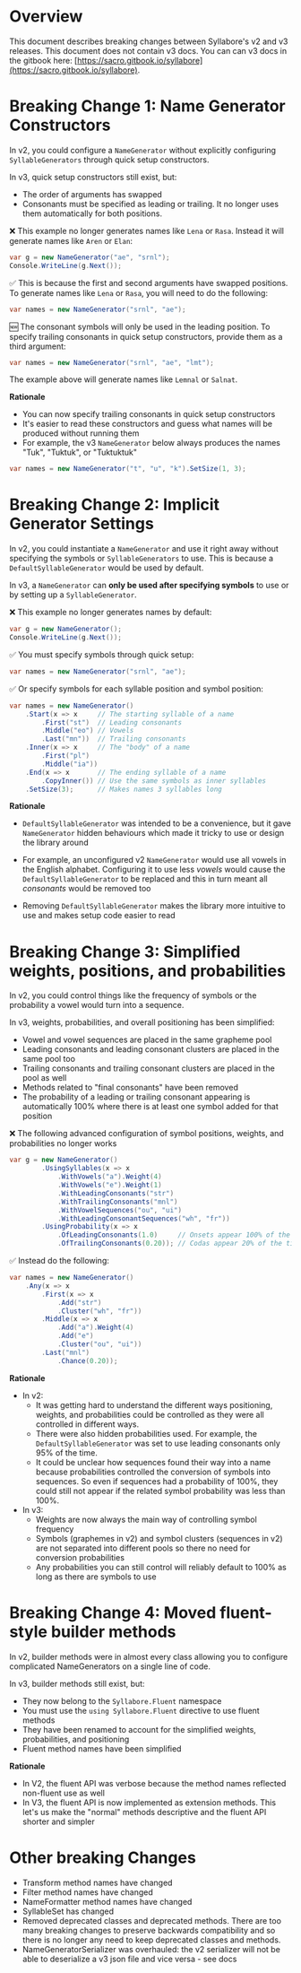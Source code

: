 # Overview
This document describes breaking changes between Syllabore's v2 and v3 releases. This document does not contain v3 docs. You can can v3 docs in the gitbook here: [https://sacro.gitbook.io/syllabore](https://sacro.gitbook.io/syllabore).


# Breaking Change 1: Name Generator Constructors
In v2, you could configure a `NameGenerator` without explicitly configuring `SyllableGenerators` through quick setup constructors.

In v3, quick setup constructors still exist, but:
* The order of arguments has swapped
* Consonants must be specified as leading or trailing. It no longer uses them automatically for both positions.

❌ This example no longer generates names like `Lena` or `Rasa`. Instead it will generate names like `Aren` or `Elan`: 
```C#
var g = new NameGenerator("ae", "srnl");
Console.WriteLine(g.Next());
```

✅ This is because the first and second arguments have swapped positions. To generate names like `Lena` or `Rasa`, you will need to do the following:
```C#
var names = new NameGenerator("srnl", "ae");
```

🆕 The consonant symbols will only be used in the leading position. To specify trailing consonants in quick setup constructors, provide them as a third argument:
```C#
var names = new NameGenerator("srnl", "ae", "lmt");
```

The example above will generate names like `Lemnal` or `Salnat`.

**Rationale**
- You can now specify trailing consonants in quick setup constructors
- It's easier to read these constructors and guess what names will be produced without running them
- For example, the v3 `NameGenerator` below always produces the names "Tuk", "Tuktuk", or  "Tuktuktuk"
```C#
var names = new NameGenerator("t", "u", "k").SetSize(1, 3);
```
# Breaking Change 2: Implicit Generator Settings
In v2, you could instantiate a `NameGenerator` and use it right away without specifying the symbols or `SyllableGenerators` to use. This is because a `DefaultSyllableGenerator` would be used by default.

In v3, a ```NameGenerator``` can **only be used after specifying symbols** to use or by setting up a `SyllableGenerator`.
 
❌ This example no longer generates names by default: 
```C#
var g = new NameGenerator();
Console.WriteLine(g.Next());
```
 
✅ You must specify symbols through quick setup:
```C#
var names = new NameGenerator("srnl", "ae");
```

✅ Or specify symbols for each syllable position and symbol position:
```C#
var names = new NameGenerator()
    .Start(x => x     // The starting syllable of a name
        .First("st")  // Leading consonants
        .Middle("eo") // Vowels
        .Last("mn"))  // Trailing consonants
    .Inner(x => x     // The "body" of a name
        .First("pl")
        .Middle("ia"))
    .End(x => x       // The ending syllable of a name
        .CopyInner()) // Use the same symbols as inner syllables
    .SetSize(3);      // Makes names 3 syllables long
```


**Rationale**
- `DefaultSyllableGenerator` was intended to be a convenience, but it gave `NameGenerator` hidden behaviours which made it tricky to use or design the library around
* For example, an unconfigured v2 `NameGenerator` would use all vowels in the English alphabet. Configuring it to use less *vowels* would cause the `DefaultSyllableGenerator` to be replaced and this in turn meant all *consonants* would be removed too
- Removing `DefaultSyllableGenerator` makes the library more intuitive to use and makes setup code easier to read

# Breaking Change 3: Simplified weights, positions, and probabilities
In v2, you could control things like the frequency of symbols or the probability a vowel would turn into a sequence. 

In v3, weights, probabilities, and overall positioning has been simplified:
- Vowel and vowel sequences are placed in the same grapheme pool
- Leading consonants and leading consonant clusters are placed in the same pool too
- Trailing consonants and trailing consonant clusters are placed in the pool as well
- Methods related to "final consonants" have been removed
- The probability of a leading or trailing consonant appearing is automatically 100% where there is at least one symbol added for that position

❌ The following advanced configuration of symbol positions, weights, and probabilities no longer works
```C#
var g = new NameGenerator()
        .UsingSyllables(x => x
            .WithVowels("a").Weight(4)
            .WithVowels("e").Weight(1)
            .WithLeadingConsonants("str")
            .WithTrailingConsonants("mnl")
            .WithVowelSequences("ou", "ui")
            .WithLeadingConsonantSequences("wh", "fr"))
		.UsingProbability(x => x
            .OfLeadingConsonants(1.0)     // Onsets appear 100% of the time
            .OfTrailingConsonants(0.20)); // Codas appear 20% of the time;
```

✅ Instead do the following:
```C#
var names = new NameGenerator()
	.Any(x => x
		.First(x => x
			.Add("str")
			.Cluster("wh", "fr"))
		.Middle(x => x
			.Add("a").Weight(4)
			.Add("e")
			.Cluster("ou", "ui"))
		.Last("mnl")
			.Chance(0.20));
```

**Rationale**
- In v2:
	- It was getting hard to understand the different ways positioning, weights, and probabilities could be controlled as they were all controlled in different ways.
	- There were also hidden probabilities used. For example, the `DefaultSyllableGenerator` was set to use leading consonants only 95% of the time.
	- It could be unclear how sequences found their way into a name because probabilities controlled the conversion of symbols into sequences. So even if sequences had a probability of 100%, they could still not appear if the related symbol probability was less than 100%.
- In v3:
	- Weights are now always the main way of controlling symbol frequency
	- Symbols (graphemes in v2) and symbol clusters (sequences in v2) are not separated into different pools so there no need for conversion probabilities
	- Any probabilities you can still control will reliably default to 100% as long as there are symbols to use 

# Breaking Change 4: Moved fluent-style builder methods
In v2, builder methods were in almost every class allowing you to configure complicated NameGenerators on a single line of code.

In v3, builder methods still exist, but:
- They now belong to the `Syllabore.Fluent` namespace
- You must use the `using Syllabore.Fluent` directive to use fluent methods
- They have been renamed to account for the simplified weights, probabilities, and positioning
- Fluent method names have been simplified

**Rationale**
- In V2, the fluent API was verbose because the method names reflected non-fluent use as well
- In V3, the fluent API is now implemented as extension methods. This let's us make the "normal" methods descriptive and the fluent API shorter and simpler

# Other breaking Changes  
- Transform method names have changed
- Filter method names have changed
- NameFormatter method names have changed
- SyllableSet has changed
- Removed deprecated classes and deprecated methods. There are too many breaking changes to preserve backwards compatibility and so there is no longer any need to keep deprecated classes and methods.
- NameGeneratorSerializer was overhauled: the v2 serializer will not be able to deserialize a v3 json file and vice versa - see docs


